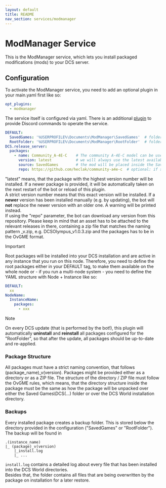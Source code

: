 ```yaml
---
layout: default
title: README
nav_section: services/modmanager
---
```


# ModManager Service

This is the ModManager service, which lets you install packaged modifications (mods) to your DCS server.

## Configuration
To activate the ModManager service, you need to add an optional plugin in your main.yaml first like so:
```yaml
opt_plugins:
  - modmanager
```

The service itself is configured via yaml. There is an additional [plugin](../../plugins/modmanager/README.md) to 
provide Discord commands to operate the service.

```yaml
DEFAULT:
  SavedGames: '%USERPROFILE%\Documents\ModManager\SavedGames'  # folder to store plugins that should be installed into Saved Games
  RootFolder: '%USERPROFILE%\Documents\ModManager\RootFolder'  # folder to store plugins that should go into the base game directories
DCS.release_server:
  packages:
    - name: Community_A-4E-C    # The community A-4E-C model can be used out of the box with this service
      version: latest           # we will always use the latest available version on disk
      source: SavedGames        # the mod will be placed inside the Saved Games folder structure
      repo: https://github.com/heclak/community-a4e-c  # optional: if specified with "latest", the bot will auto-update your versions from GitHub
```
"latest" means, that the package with the highest version number will be installed. If a newer package is provided, it
will be automatically taken on the next restart of the bot or reload of this plugin.<br/>
A strict version number means that this exact version will be installed. If a **newer** version has been installed 
manually (e.g. by updating), the bot will **not** replace the newer version with an older one. A warning will be 
printed instead.<br>
If using the "repo" parameter, the bot can download any version from this repository. Please keep in mind that an asset
has to be attached to the relevant releases in there, containing a zip file that matches the naming pattern 
<package>_v<version>.zip, e.g. DCSOlympus_v1.0.3.zip and the packages has to be in the OvGME format.

> [!IMPORTANT]
> Root packages will be installed into your DCS installation and are active in any instance that you run on this node.
> Therefore, you need to define the root packages either in your DEFAULT tag, to make them available on the whole node
> or - if you run a multi-node system - you need to define the YAML structure with Node + Instance like so:
> ```yaml
> DEFAULT:
>   xx
> NodeName:
>   InstanceName:
>     packages:
>       - xxx
> ```

> [!NOTE]
> On every DCS update (that is performed by the bot!), this plugin will automatically __uninstall__ and __reinstall__ all
> packages configured for the "RootFolder", so that after the update, all packages should be up-to-date and re-applied.

### Package Structure
All packages must have a strict naming convention, that follows (package_name)_v(version).
Packages might be provided either as a directory or as a ZIP file. The structure of the directory / ZIP file must follow
the OvGME rules, which means, that the directory structure inside the package must be the same as how the package will
be unpacked over either the Saved Games\DCS(...) folder or over the DCS World installation directory.

### Backups
Every installed package creates a backup folder. This is stored below the directory provided in the configuration
("SavedGames" or "RootFolder").<br/>
The backup will be found in<p> 
```
.(instance_name)
|_ (package)_v(version)
    |_install.log
    |_ ...
```

`install.log` contains a detailed log about every file that has been installed into the DCS World directories.<br/>
Besides that, the folder contains all files that are being overwritten by the package on installation for a later 
restore.

